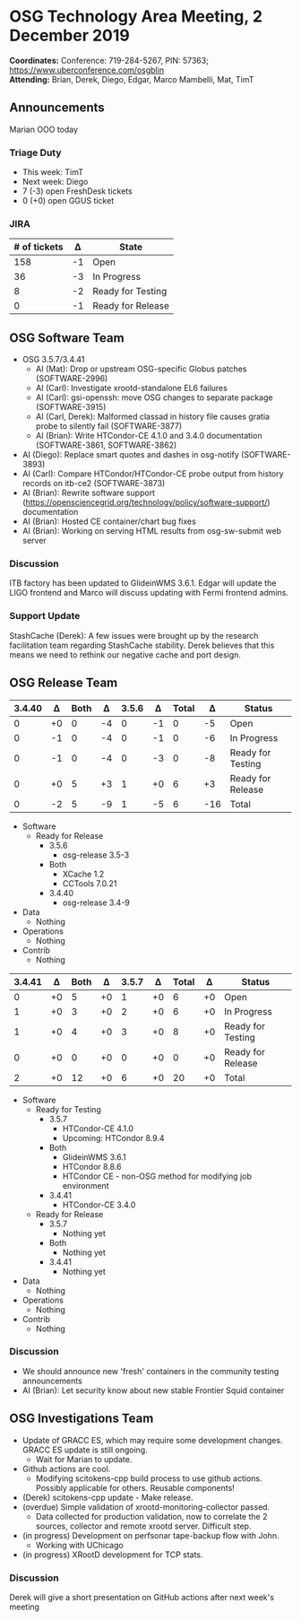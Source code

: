 # OSG Technology Area Meeting,  2 December 2019

**Coordinates:** Conference: 719-284-5267, PIN: 57363; <https://www.uberconference.com/osgblin>  
**Attending:** Brian, Derek, Diego, Edgar, Marco Mambelli, Mat, TimT


## Announcements

Marian OOO today


### Triage Duty

-   This week: TimT
-   Next week: Diego
-   7 (-3) open FreshDesk tickets
-   0 (+0) open GGUS ticket


### JIRA

| # of tickets | &Delta; | State             |
|------------ |------- |----------------- |
| 158          | -1      | Open              |
| 36           | -3      | In Progress       |
| 8            | -2      | Ready for Testing |
| 0            | -1      | Ready for Release |


## OSG Software Team

-   OSG 3.5.7/3.4.41  
    -   AI (Mat): Drop or upstream OSG-specific Globus patches (SOFTWARE-2996)
    -   AI (Carl): Investigate xrootd-standalone EL6 failures
    -   AI (Carl): gsi-openssh: move OSG changes to separate package (SOFTWARE-3915)
    -   AI (Carl, Derek): Malformed classad in history file causes gratia probe to silently fail (SOFTWARE-3877)
    -   AI (Brian): Write HTCondor-CE 4.1.0 and 3.4.0 documentation (SOFTWARE-3861, SOFTWARE-3862)
-   AI (Diego): Replace smart quotes and dashes in osg-notify (SOFTWARE-3893)
-   AI (Carl): Compare HTCondor/HTCondor-CE probe output from history records on itb-ce2 (SOFTWARE-3873)
-   AI (Brian): Rewrite software support (<https://opensciencegrid.org/technology/policy/software-support/>) documentation
-   AI (Brian): Hosted CE container/chart bug fixes
-   AI (Brian): Working on serving HTML results from osg-sw-submit web server


### Discussion

ITB factory has been updated to GlideinWMS 3.6.1. Edgar will update the LIGO frontend and Marco will discuss updating with Fermi frontend admins.


### Support Update

StashCache (Derek): A few issues were brought up by the research facilitation team regarding StashCache stability. Derek believes that this means we need to rethink our negative cache and port design.


## OSG Release Team

| 3.4.40 | &Delta; | Both | &Delta; | 3.5.6 | &Delta; | Total | &Delta; | Status            |
| ------ | ------- | ---- | ------- | ----- | ------- | ----- | ------- | ----------------- |
| 0      | +0      | 0    | -4      | 0     | -1      | 0     | -5      | Open              |
| 0      | -1      | 0    | -4      | 0     | -1      | 0     | -6      | In Progress       |
| 0      | -1      | 0    | -4      | 0     | -3      | 0     | -8      | Ready for Testing |
| 0      | +0      | 5    | +3      | 1     | +0      | 6     | +3      | Ready for Release |
| 0      | -2      | 5    | -9      | 1     | -5      | 6     | -16     | Total             |

-   Software  
    -   Ready for Release  
        -   3.5.6  
            -   osg-release 3.5-3
        -   Both  
            -   XCache 1.2
            -   CCTools 7.0.21
        -   3.4.40  
            -   osg-release 3.4-9
-   Data  
    -   Nothing
-   Operations  
    -   Nothing
-   Contrib  
    -   Nothing

| 3.4.41 | &Delta; | Both | &Delta; | 3.5.7 | &Delta; | Total | &Delta; | Status            |
| ------ | ------- | ---- | ------- | ----- | ------- | ----- | ------- | ----------------- |
| 0      | +0      | 5    | +0      | 1     | +0      | 6     | +0      | Open              |
| 1      | +0      | 3    | +0      | 2     | +0      | 6     | +0      | In Progress       |
| 1      | +0      | 4    | +0      | 3     | +0      | 8     | +0      | Ready for Testing |
| 0      | +0      | 0    | +0      | 0     | +0      | 0     | +0      | Ready for Release |
| 2      | +0      | 12   | +0      | 6     | +0      | 20    | +0      | Total             |

-   Software  
    -   Ready for Testing  
        -   3.5.7  
            -   HTCondor-CE 4.1.0
            -   Upcoming: HTCondor 8.9.4
        -   Both  
            -   GlideinWMS 3.6.1
            -   HTCondor 8.8.6
            -   HTCondor CE - non-OSG method for modifying job environment
        -   3.4.41  
            -   HTCondor-CE 3.4.0
    -   Ready for Release  
        -   3.5.7  
            -   Nothing yet
        -   Both  
            -   Nothing yet
        -   3.4.41  
            -   Nothing yet
-   Data  
    -   Nothing
-   Operations  
    -   Nothing
-   Contrib  
    -   Nothing


### Discussion

-   We should announce new 'fresh' containers in the community testing announcements
-   AI (Brian): Let security know about new stable Frontier Squid container


## OSG Investigations Team

-   Update of GRACC ES, which may require some development changes.  GRACC ES update is still ongoing.
    -   Wait for Marian to update.
-   Github actions are cool.
    -   Modifying scitokens-cpp build process to use github actions.  Possibly applicable for others.  Reusable components!
-   (Derek) scitokens-cpp update - Make release.
-   (overdue) Simple validation of xrootd-monitoring-collector passed.  
    -   Data collected for production validation, now to correlate the 2 sources, collector and remote xrootd server.  Difficult step.
-   (in progress) Development on perfsonar tape-backup flow with John.
    -   Working with UChicago
-   (in progress) XRootD development for TCP stats.


### Discussion

Derek will give a short presentation on GitHub actions after next week's meeting
